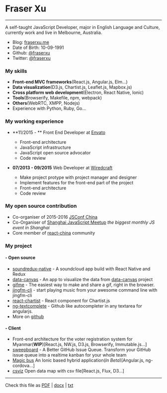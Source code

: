 Fraser Xu
=========

---

A self-taught JavaScript Developer, major in English Language and Culture, currently work and live in Melbourne, Australia.

* Blog: [fraserxu.me](https://fraserxu.me)
* Date of Birth: 10-09-1991
* Github: [\@fraserxu](https://github.com/fraserxu)
* Twitter: [\@fraserxu](https://twitter.com/fraserxu)

### My skills
* **Front-end MVC frameworks**(React.js, Angular.js, Elm...)
* **Data visualization**(D3.js, Chartist.js, Leaflet.js, Mapbox.js)
* **Cross platform web development**(Electron, React Native, Ionic)
* **Tools**(Browserify, Makefile, npm, webpack)
* **Others**(WebRTC, XMPP, Nodejs)
* Experience with Python, Ruby, Go...

### My working experience

* **11/2015 - ** Front End Developer at [Envato](http://envato.com/)
  - Front-end architecture
  - JavaScript infrastructure
  - JavaScript open source advocator
  - Code review

* **07/2013 - 09/2015** Web Developer at [Wiredcraft](http://wiredcraft.com/)
  - Make project protype with project manager and designer
  - Implement features for the front-end part of the project
  - Front-end architecture
  - Code review

### My open source contribution

* Co-organiser of 2015-2016 [JSConf China](http://jsconf.cn/)
* Co-Organiser of [Shanghai JavaScript Meetup](http://www.meetup.com/Shanghai-JavaScript-Meetup/) *the biggest monthly JS event in Shanghai*
* Core member of [react-china](http://react-china.org/) community

### My project

#### - Open source
* [soundredux-native](https://github.com/fraserxu/soundredux-native) - A soundcloud app build with React Native and Redux
* [data-canvas](http://fraserxu.me/data-canvas/) - An app to visualize the data from [data-canvas](http://datacanvas.org/sense-your-city/) project
* [gifme](https://github.com/fraserxu/gifme) - The easiest way to make and share a gif, right in the browser.
* [jingfm-cli](https://github.com/fraserxu/jingfm-cli) - start playing music from your awesome command line with jingfm-cli
* [react-chartist](https://github.com/fraserxu/react-chartist) - React component for Chartist.js
* [ng-textcomplete](https://github.com/fraserxu/ng-textcomplete) - Github like autocompleter in any textarea for angularjs.
* More on [github](https://github.com/fraserxu)

#### - Client
* Front-end architecture for the voter registration system for Myanmar(**WIP**)[React.js, NW.js, D3.js, Browserify, Immutable.js...]
* [sweepboard](http://sweepboard.com/) - A Better GitHub Issue Queue. Transform your GitHub issue queue into a realtime kanban for your whole team
* [Magic bus](https://www.magicbus.io/) An Ionic based hybrid application(*In Beta*)[Angular.js, ng-cordova...]
* [csviz](http://csviz.github.io/csviz) Open data map with csv file[React.js, Flux, D3...]

---

Check this file as [PDF](https://github.com/fraserxu/resume/raw/master/index.pdf) | [docx](https://github.com/fraserxu/resume/raw/master/index.docx) | [txt](https://github.com/fraserxu/resume/raw/master/index.txt)
